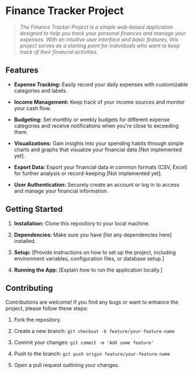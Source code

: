 # Finance Tracker Project

> *The Finance Tracker Project is a simple web-based application designed to help you track your personal finances and manage your expenses. With an intuitive user interface and basic features, this project serves as a starting point for individuals who want to keep track of their financial activities.*

## Features

- **Expense Tracking:** Easily record your daily expenses with customizable categories and labels.

- **Income Management:** Keep track of your income sources and monitor your cash flow.

- **Budgeting:** Set monthly or weekly budgets for different expense categories and receive notifications when you're close to exceeding them.

- **Visualizations:** Gain insights into your spending habits through simple charts and graphs that visualize your financial data [Not implemented yet].

- **Export Data:** Export your financial data in common formats (CSV, Excel) for further analysis or record-keeping [Not implemented yet].

- **User Authentication:** Securely create an account or log in to access and manage your financial information.

## Getting Started

1. **Installation:** Clone this repository to your local machine.
   
2. **Dependencies:** Make sure you have [list any dependencies here] installed.

3. **Setup:** [Provide instructions on how to set up the project, including environment variables, configuration files, or database setup.]

4. **Running the App:** [Explain how to run the application locally.]

## Contributing

Contributions are welcome! If you find any bugs or want to enhance the project, please follow these steps:

1. Fork the repository.

2. Create a new branch: `git checkout -b feature/your-feature-name`

3. Commit your changes: `git commit -m 'Add some feature'`

4. Push to the branch: `git push origin feature/your-feature-name`

5. Open a pull request outlining your changes.


